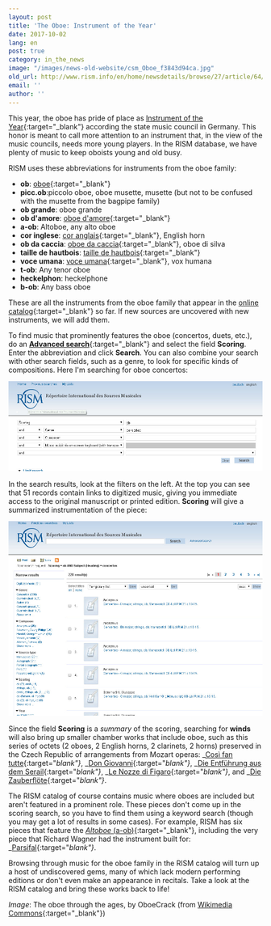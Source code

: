```yaml
---
layout: post
title: 'The Oboe: Instrument of the Year'
date: 2017-10-02
lang: en
post: true
category: in_the_news
image: "/images/news-old-website/csm_Oboe_f3843d94ca.jpg"
old_url: http://www.rism.info/en/home/newsdetails/browse/27/article/64/the-oboe-instrument-of-the-year.html
email: ''
author: ''
---
```


This year, the oboe has pride of place as [Instrument of the Year](http://www.instrument-des-jahres.de/){:target="_blank"} according the state music council in Germany. This honor is meant to call more attention to an instrument that, in the view of the music councils, needs more young players. In the RISM database, we have plenty of music to keep oboists young and old busy.

RISM uses these abbreviations for instruments from the oboe family:

- **ob**: [oboe](http://www.mimo-international.com/MIMO/doc/IFD/OAI_SMS_MM_POST_312/oboe){:target="_blank"}
- **picc.ob**:piccolo oboe, oboe musette, musette (but not to be confused with the musette from the bagpipe family)
- **ob grande**: oboe grande
- **ob d'amore**: [oboe d'amore](https://mimo-international.com/MIMO/doc/IFD/OAI_RMAH_123119_NL){:target="_blank"}
- **a-ob**: Altoboe, any alto oboe
- **cor inglese**: [cor anglais](http://www.mimo-international.com/MIMO/doc/IFD/OAI_ULEI_M0004622/englischhorn){:target="_blank"}, English horn
- **ob da caccia**: [oboe da caccia](http://www.mimo-international.com/MIMO/doc/IFD/OAI_CIMU_ALOES_0157981/hautbois-de-chasse){:target="_blank"}, oboe di silva
- **taille de hautbois**: [taille de hautbois](http://www.mimo-international.com/MIMO/doc/IFD/OAI_CIMU_ALOES_0874852){:target="_blank"}
- **voce umana**: [voce umana](http://www.mimo-international.com/MIMO/doc/IFD/OAI_CIMU_ALOES_0160341/hautbois-tenor-vox-humana){:target="_blank"}, vox humana
- **t-ob**: Any tenor oboe
- **heckelphon**: heckelphone
- **b-ob**: Any bass oboe

These are all the instruments from the oboe family that appear in the [online catalog](https://opac.rism.info/metaopac/start.do?View=rism){:target="_blank"} so far. If new sources are uncovered with new instruments, we will add them.

To find music that prominently features the oboe (concertos, duets, etc.), do an [**Advanced search**](https://opac.rism.info/metaopac/start.do?View=rism&SearchType=2&Language=en){:target="_blank"} and select the field **Scoring**. Enter the abbreviation and click **Search**. You can also combine your search with other search fields, such as a genre, to look for specific kinds of compositions. Here I'm searching for oboe concertos:

![Search for oboe concertos](/resources-old-website/news/oboe_search_concerto_1005x355.jpg)

In the search results, look at the filters on the left. At the top you can see that 51 records contain links to digitized music, giving you immediate access to the original manuscript or printed edition. **Scoring** will give a summarized instrumentation of the piece:

![Search results](/resources-old-website/news/oboe_Scoring_results_1004x767.jpg)

Since the field **Scoring** is a _summary_ of the scoring, searching for **winds** will also bring up smaller chamber works that include oboe, such as this series of octets (2 oboes, 2 English horns, 2 clarinets, 2 horns) preserved in the Czech Republic of arrangements from Mozart operas: _[Così fan tutte](https://opac.rism.info/search?id=550032840&Language=en){:target="_blank"}_, _[Don Giovanni](https://opac.rism.info/search?id=550032835&Language=en){:target="_blank"}_, _[Die Entführung aus dem Serail](https://opac.rism.info/search?id=550032914&Language=en){:target="_blank"}_, _[Le Nozze di Figaro](https://opac.rism.info/search?id=550032885&Language=en){:target="_blank"}_, and _[Die Zauberflöte](https://opac.rism.info/search?id=550032852&Language=en){:target="_blank"}_.

The RISM catalog of course contains music where oboes are included but aren't featured in a prominent role. These pieces don't come up in the scoring search, so you have to find them using a keyword search (though you may get a lot of results in some cases). For example, RISM has six pieces that feature the [_Altoboe_ (a-ob)](https://opac.rism.info/search?View=rism&q=a-ob&Language=en){:target="_blank"}, including the very piece that Richard Wagner had the instrument built for: _[Parsifal](https://opac.rism.info/search?id=854003136&Language=en){:target="_blank"}_.

Browsing through music for the oboe family in the RISM catalog will turn up a host of undiscovered gems, many of which lack modern performing editions or don't even make an appearance in recitals. Take a look at the RISM catalog and bring these works back to life!

_Image_: The oboe through the ages, by OboeCrack (from [Wikimedia Commons](https://de.wikipedia.org/wiki/Datei:Cu_oboe.jpg){:target="_blank"})
